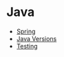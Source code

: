 # Java

- [Spring](./spring/README.md)
- [Java Versions](./versions.md)
- [Testing](./testing/README.md)